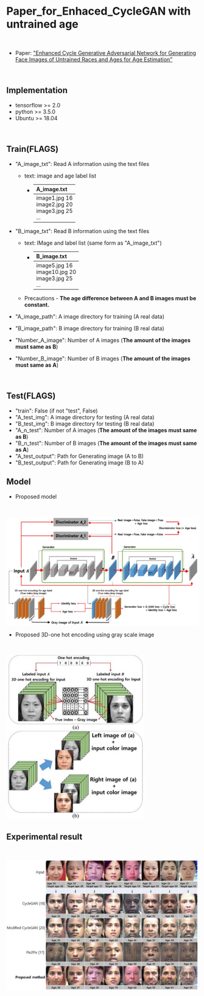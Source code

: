 # Paper_for_Enhaced_CycleGAN with untrained age
<br/>

* Paper: ["Enhanced Cycle Generative Adversarial Network for Generating Face Images of Untrained Races and Ages for Age Estimation"](https://ieeexplore.ieee.org/document/9311721)
<br/>

## Implementation
* tensorflow >= 2.0
* python >= 3.5.0 
* Ubuntu >= 18.04
<br/>

## Train(FLAGS)
* "A_image_txt": Read A information using the text files

  * text: image and age label list

    * | A_image.txt                                               |
      | --------------------------------------------------------- | 
      | image1.jpg 16<br/>image2.jpg 20<br/>image3.jpg 25<br/>... |
* "B_image_txt": Read B information using the text files

  * text: IMage and label list (same form as "A_image_txt")
  
    * | B_image.txt                                                |
      | ---------------------------------------------------------- | 
      | image5.jpg 16<br/>image10.jpg 20<br/>image3.jpg 25<br/>... |
      
  * Precautions - **The age difference between A and B images must be constant.**
  
* "A_image_path": A image directory for training (A real data)
* "B_image_path": B image directory for training (B real data)
* "Number_A_image": Number of A images (**The amount of the images must same as B**)
* "Number_B_image": Number of B images (**The amount of the images must same as A**)
<br/>

## Test(FLAGS)
* "train": False (if not "test", False)
* "A_test_img": A image directory for testing (A real data)
* "B_test_img": B image directory for testing (B real data)
* "A_n_test": Number of A images (**The amount of the images must same as B**)
* "B_n_test": Number of B images (**The amount of the images must same as A**)
* "A_test_output": Path for Generating image (A to B)
* "B_test_output": Path for Generating image (B to A)

## Model
* Proposed model
<br/>

![image-20210114111521140](https://github.com/Kimyuhwanpeter/Paper_for_Enhacing_CycleGAN/blob/main/Proposed_model.JPG)
<br/>

* Proposed 3D-one hot encoding using gray scale image
<br/>

![image-20210114111948668](https://github.com/Kimyuhwanpeter/Paper_for_Enhacing_CycleGAN/blob/main/3D_one_hot.JPG)


## Experimental result
<br/>

![image-20210114112258252](https://github.com/Kimyuhwanpeter/Paper_for_Enhacing_CycleGAN/blob/main/Generated_test_images.JPG)
